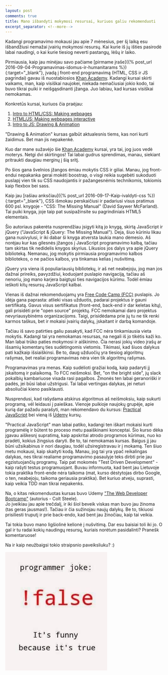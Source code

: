 ```yaml
---
layout: post
comments: true
title: Mano išbandyti mokymosi resursai, kuriuos galiu rekomenduoti
excerpt_separator: <!--more-->
---
```

Kadangi programavimo mokausi jau apie 7 mėnesius, per šį laiką esu išbandžiusi nemažai įvairių mokymosi resursų. Kai kurie iš jų išties pasirodė labai
naudingi, o kai kurie tiesiog neverti pastangų, lėšų ir laiko. 
<!--more-->

Pirmiausia, kaip jau minėjau savo pačiame [pirmame įraše]({% post_url 2016-09-04-Programavimas-idomus-ir-humanitarams %}){:target="_blank"}, 
įvadą į front-end programavimą (HTML, CSS ir JS pagrindai) gavau iš nuostabiosios <a target="_blank" href="https://www.khanacademy.org/computing/computer-programming">Khan Academy</a>. Kadangi kursai skirti vaikams, man, kaip visiškai
naujokei, niekada nemačiusiai jokio kodo, tai buvo tikrai puiki ir neišgąsdinanti įžanga. Juo labiau, kad kursas visiškai nemokamas.
 
Konkretūs kursai, kuriuos čia praėjau:
1. <a href="https://www.khanacademy.org/computing/computer-programming/html-css" target="_blank">Intro to HTML/CSS: Making webpages</a>
2. <a href="https://www.khanacademy.org/computing/computer-programming/html-css-js" target="_blank">HTML/JS: Making webpages interactive</a> 
3. <a href="https://www.khanacademy.org/computing/computer-programming/programming" target="_blank">Intro to JS: Drawing & Animation</a>
 
"Drawing & Animation" kursas galbūt aktualesnis tiems, kas nori kurti žaidimus. Bet man jis nepakenkė.

Kuo dar mane sužavėjo šie <a target="_blank" href="https://www.khanacademy.org/computing/computer-programming">Khan Academy</a> kursai, yra tai, jog juos vedė moterys. Netgi dvi skirtingos! Tai labai gudrus sprendimas, manau, siekiant pritraukti daugiau merginų į šią sritį.
 
Po šios gana švelnios įžangos ėmiau mokytis CSS ir giliai. Manau, jog front-endui nepakanka gerai mokėti boostrap, o visgi reikia sugebėti 
sukoduoti puslapį vien tik su CSS naudojantis ir pažangesnėmis technikomis, tokiomis kaip flexbox bei sass. 

Kaip jau [rašiau anksčiau]({% post_url 2016-09-17-Kaip-ivaldyti-css %}){:target="_blank"}, CSS išmokau perskaičiusi ir padariusi visus pratimus 600 psl. knygoje - "CSS: The Missing Manual" (David Saywer McFarland). 
Tai puiki knyga, joje taip pat susipažinsite su pagrindiniais HTML5 elementais.

Šio autoriaus pakerėta nusprendžiau įsigyti kitą jo knygą, skirtą JavaScript ir jQuery ("JavaScript & jQuery: The Missing Manual"). Deja, šiuo
kūriniu likau gana nusivylusi, ir iki dabar ši knyga atversta laukia mano dėmesio. Aš norėjau kur kas gilesnės įžangos į JavaScript programavimo
kalbą, tačiau tam skirtas tik nedidelis knygos skyrius. Likusios jos dalys yra apie jQuery biblioteką. Nemanau, jog mokytis pirmiausia
programavimo kalbos bibliotekos, o ne pačios kalbos, yra tinkamas kelias į nušvitimą.

jQuery yra viena iš populiariausių bibliotekų, ir aš net neabejoju, jog man jos dažnai prireiks, pavyzdžiui, koduojant puslapio navigaciją,
tačiau aš nenoriu, jog mano karjera baigtųsi ties navigacijos kūrimu. Todėl ėmiau ieškoti kitų resursų JavaScript kalbai.

Vienas iš dažnai rekomenduojamų yra <a href="https://www.freecodecamp.com/" target="_blank">Free Code Camp (FCC)</a> puslapis. Jo idėja gana paprasta:
atlieki visas užduotis, padarai projektus ir gauni sertifikatą. Gavus visus sertifikatus (front-end, back-end ir dar keletas kitų), gali prisidėti
prie "open source" projektų. FCC nemokamai daro projektus nevyriausybinėms organizacijoms. Taigi, prisidėdama prie jų tu ne tik renki karmos taškus,
bet ir mokaisi įvairių dalykų, įskaitant ir darbą komandoje. 

Tačiau iš savo patirties galiu pasakyti, kad FCC nėra tinkamiausia vieta mokytis. Kadangi tai yra nemokamas resursas, na negali iš jo tikėtis kaži ko. 
Man labai trūko paties mokymosi ir aiškinimo. Čia nerasi jokių video įrašų ar išsamių komentarų ties sudėtingomis vietomis. Tikimasi, kad šiuos
dalykus pati kažkaip išsiaiškinsi. Be to, daug užduočių yra tiesiog algoritmų rašymas, bet realiai programavimas nėra vien tik algoritmų rašymas.
 
Programavimas yra menas. Kaip sudėlioti gražiai kodą, kaip padaryti jį įskaitomą ir palaikomą. To FCC neišmoksi. Bet, "on the bright side", jų slack
pokalbių kambariuose visada rasi pagalbos. Žmonės ten labai geranoriški ir padės, jei būsi labai užstrigusi. Tai labai vertingas dalykas, jei
neturi absoliučiai kieno pasiklausti.

Nusprendusi, kad rašydama atskirus algoritmus aš neišmoksiu, kaip sukurti programą, vėl leidausi į paieškas. Vienoje puikioje naujokų grupėje, apie kurią
dar pažadu parašyti, man rekomendavo du kursus: <a href="https://watchandcode.com" target="_blank">Practical JavaScript</a> bei vieną iš <a href="https://www.udemy.com/" target="_blank">Udemy</a> kursų. 
 
"Practical JavaScript" man labai patiko, kadangi ten iškart mokaisi kurti programėlę ir būtent to proceso metu paaiškinami konceptai. Šio kurso dėka įgavau aiškesnį
 supratimą, kaip apskritai atrodo programos kūrimas, nuo ko pradėti, kokius žingsius daryti. Be to, tai nemokamas kursas. Baigus jį jau būni 
 užsikabinus ir nori daugiau, todėl užsiregistravau ir į mokamą. Ten šiuo metu mokausi, kaip skaityti kodą. Manau, jog tai yra ypač reikalingas 
dalykas, nes tikrai realiame programavimo pasaulyje teks dirbti prie jau egzistuojančių programų. Taip pat mokomės "Test Driven Development" - 
kaip rašyti testus programuojant. Buvau informuota, kad bent jau Lietuvoje tokia praktika front-ende nėra taikoma (mat, kurso dėstytojas dirbo Google, o ten, neabejoju, 
taikoma geriausia praktika). Bet kuriuo atveju, suprasti, kaip veikia TDD man tikrai nepakenks.
 
Na, o kitas rekomenduotas kursas buvo Udemy <a href="https://www.udemy.com/the-web-developer-bootcamp/" target="_blank">"The Web Developer Bootcamp"</a> (autorius - Colt Steele).   
Jo įveikiau jau apie trečdalį, ir iki šiol beveik viskas man buvo jau žinoma (tas geras jausmas!). Tačiau ir čia sužinojau naujų dalykų. Be to, 
tikiuosi prisiliesti truputį ir prie back-endo, kad bent jau žinočiau, kaip tai veikia.
 
Tai tokia buvo mano ligšiolinė kelionė į nušvitimą. Dar esu baisiai toli iki jo. O gal ir tu radai kokių naudingų resursų, kuriais norėtum pasidalinti? Pranešk komentaruose! 
 
Na ir kaip neužbaigsi tokio straipsnio paveiksliuku? :)
 
![False joke](/assets/joke-false.jpg)
 
 
